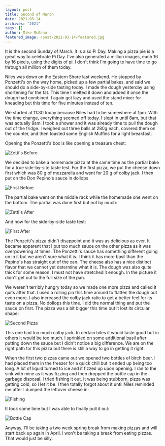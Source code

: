 ```yaml
---
layout: post
title: Second of March 
date: 2021-03-14
archives: "2021"
tags: []
author: Mike McGann
featured_image: /post/2021-03-14/featured.jpg
---
```


It is the second Sunday of March. It is also Pi Day. Making a pizza pie is a
great way to celebrate Pi Day. I've also generated a million images, each 16 by
16 pixels, using the [digits of pi](https://github.com/blackchip-org/pi-day-2021). I don't think I'm going to have time to go through all million of them today.

Niles was down on the Eastern Shore last weekend. He stopped by Ponzetti's 
on the way home, picked up a few partial bakes, and said we should do a 
side-by-side tasting today. I made the dough yesterday using shortening
for the fat. This time I melted it down and added it once the dough had 
combined. I again got lazy and used the stand mixer for kneading but this
time for five minutes instead of ten. 

We started at 11:30 today because Niles had to be somewhere at 1pm. With
the time change, everything seemed off today. I slept in until 8am, but
that was actually 9am. I took a shower and it was already time to pull the
dough out of the fridge. I weighed out three balls at 280g each, covered
them on the counter, and then toasted some English Muffins for a light 
breakfast. 

Opening the Ponzetti's box is like opening a treasure chest:

![Zetti's Before](zettis_before.tn.jpg)


We decided to bake a homemade pizza at the same time as the partial bake for a 
true side-by-site taste test. For the first pizza, we put the cheese down 
first which was 80 g of mozzarella and went for 20 g of colby jack. I then
put on the Don Pepino's sauce in dollops. 

![First Before](first_before.tn.jpg)

The partial bake went on the middle rack while the homemade one went on 
the bottom. The partial was done first but not by much:

![Zetti's After](zettis_after.tn.jpg)

And now for the side-by-side taste test:

![First After](first_after.tn.jpg)

The Ponzetti's pizza didn't disappoint and it was as delicious as ever. It 
became apparent that I put too much sauce on the other pizza as it was 
overpowering at times. The Ponzetti's sauce has something different going on 
in it but we aren't sure what it is. I think it has more basil than the 
Pepino's has straight out of the can. The cheese also has a nice distinct
flavor that we cannot yet determine what it is. The dough was also quite thick
for some reason. I must not have stretched it enough. In the picture it didn't
get out to the full size of the pan. 

We weren't terribly hungry today so we made one more pizza and called it quits
after that. I used a rolling pin this time around to flatten the dough out even
more. I also increased the colby jack ratio to get a better feel for its taste
on a pizza. No dollops this time. I did the normal thing and put the sauce on
first. The pizza was a bit bigger this time but it lost its circular shape:

![Second Pizza](second.tn.jpg)

This one had too much colby jack. In certain bites it would taste good but
in others it would be too much. I sprinkled on some additional basil after
putting down the sauce but I didn't notice a big difference. We are 
on the right path for this pizza but there is still a way to go in getting
it right. 

When the first two pizzas came out we opened two bottles of birch beer. I 
had placed them in the freezer for a quick chill but it ended up being
too long. A lot of liquid turned to ice and it fizzed up upon opening. I 
ran to the sink with mine as it was fizzing and then dropped the bottle 
cap in the garbage disposal. I tried fishing it out. It was being stubborn, 
pizza was getting cold, so I let it be. I then totally forgot about it 
until Niles reminded me after I dumped the leftover cheese in:

![Fishing](fishing.tn.jpg)

It took some time but I was able to finally pull it out:

![Bottle Cap](bottle_cap.tn.jpg)

Anyway, I'll be taking a two week spring break from making pizzas and will
start back up again in April. I won't be taking a break from eating pizzas.
That would just be silly. 




